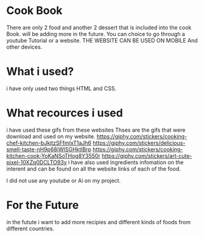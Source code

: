 # Cook Book
There are only 2 food and another 2 dessert that is included into the cook Book. will be adding more in the future. You can choice to go through a youtube Tutorial or a website. THE WEBSITE CAN BE USED ON MOBILE And other devices.


# What i used?
 i have only used two things HTML and CSS.


# What recources i used

i have used these gifs from these websites
Thses are the gifs that were download and used on my website.
https://giphy.com/stickers/cooking-chef-kitchen-bJkjtzSFfmIxT1aJh6
https://giphy.com/stickers/delicious-smell-taste-nH9p68iWISGHktlBrp
https://giphy.com/stickers/cooking-kitchen-cook-YoKaNSoTHog8Y3550r
https://giphy.com/stickers/art-cute-pixel-10XZq0DCLTO93y
 i have also used ingredients infomation on the interent and can be found on all the website links of each of the food.

I did not use any youtube or Ai on my project.



# For the Future

in the futute i want to add more recipies and different kinds of foods from different countries.
